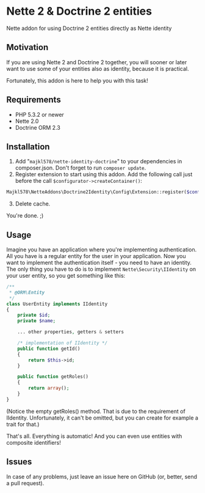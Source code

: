 # Nette 2 & Doctrine 2 entities

Nette addon for using Doctrine 2 entities directly as Nette identity


Motivation
------

If you are using Nette 2 and Doctrine 2 together, you will sooner or later
want to use some of your entities also as identity, because it is practical.

Fortunately, this addon is here to help you with this task!


Requirements
------

- PHP 5.3.2 or newer
- Nette 2.0
- Doctrine ORM 2.3


Installation
------

1. Add "`majkl578/nette-identity-doctrine`" to your dependencies in composer.json.
Don't forget to run `composer update`.
2. Register extension to start using this addon. Add the following call just before
the call `$configurator->createContainer()`:

```php
Majkl578\NetteAddons\Doctrine2Identity\Config\Extension::register($configurator);
```

3. Delete cache.

You're done. ;)


Usage
------

Imagine you have an application where you're implementing authentication.
All you have is a regular entity for the user in your application.
Now you want to implement the authentication itself - you need to have an identity.
The only thing you have to do is to implement `Nette\Security\IIdentity` on your user entity,
so you get something like this:

```php
/**
 * @ORM\Entity
 */
class UserEntity implements IIdentity
{
	private $id;
	private $name;

	... other properties, getters & setters

	/* implementation of IIdentity */
	public function getId()
	{
		return $this->id;
	}

	public function getRoles()
	{
		return array();
	}
}
```

(Notice the empty getRoles() method. That is due to the requirement of IIdentity.
Unfortunately, it can't be omitted, but you can create for example a trait for that.)

That's all. Everything is automatic!
And you can even use entities with composite identifiers!


Issues
------

In case of any problems, just leave an issue here on GitHub (or, better, send a pull request).
